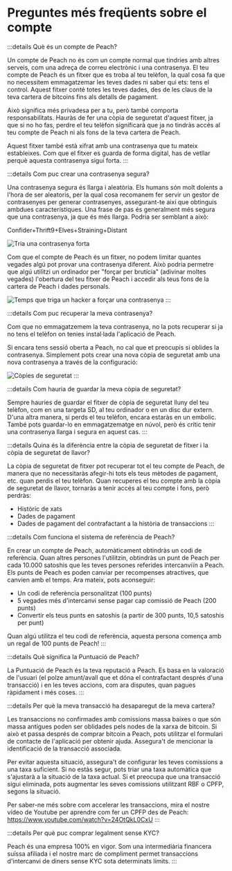 # Preguntes més freqüents sobre el compte

:::details Què és un compte de Peach?

Un compte de Peach no és com un compte normal que tindries amb altres serveis, com una adreça de correu electrònic i una contrasenya. El teu compte de Peach és un fitxer que es troba al teu telèfon, la qual cosa fa que no necessitem emmagatzemar les teves dades ni saber qui ets: tens el control. Aquest fitxer conté totes les teves dades, des de les claus de la teva cartera de bitcoins fins als detalls de pagament.

Això significa més privadesa per a tu, però també comporta responsabilitats. Hauràs de fer una còpia de seguretat d'aquest fitxer, ja que si no ho fas, perdre el teu telèfon significarà que ja no tindràs accés al teu compte de Peach ni als fons de la teva cartera de Peach.

Aquest fitxer també està xifrat amb una contrasenya que tu mateix estableixes. Com que el fitxer es guarda de forma digital, has de vetllar perquè aquesta contrasenya sigui forta.
:::

:::details Com puc crear una contrasenya segura?

Una contrasenya segura és llarga i aleatòria. Els humans són molt dolents a l'hora de ser aleatoris, per la qual cosa recomanem fer servir un gestor de contrasenyes per generar contrasenyes, assegurant-te així que obtinguis ambdues característiques. Una frase de pas és generalment més segura que una contrasenya, ja que és més llarga. Podria ser semblant a això:

Confider+Thrift9+Elves+Straining+Distant

![Tria una contrasenya forta](/img/faq/account/StrongPassword.png)

Com que el compte de Peach és un fitxer, no podem limitar quantes vegades algú pot provar una contrasenya diferent. Això podria permetre que algú utilitzi un ordinador per "forçar per brutícia" (adivinar moltes vegades) l'obertura del teu fitxer de Peach i accedir als teus fons de la cartera de Peach i dades personals.

![Temps que triga un hacker a forçar una contrasenya](/img/faq/account/PWBruteForce.png)
:::

:::details Com puc recuperar la meva contrasenya?

Com que no emmagatzemem la teva contrasenya, no la pots recuperar si ja no tens el telèfon on tenies instal·lada l'aplicació de Peach.

Si encara tens sessió oberta a Peach, no cal que et preocupis si oblides la contrasenya. Simplement pots crear una nova còpia de seguretat amb una nova contrasenya a través de la configuració:

![Còpies de seguretat](/img/faq/account/backups.png)
:::

:::details Com hauria de guardar la meva còpia de seguretat?

Sempre hauries de guardar el fitxer de còpia de seguretat lluny del teu telèfon, com en una targeta SD, al teu ordinador o en un disc dur extern. D'una altra manera, si perds el teu telèfon, encara estaràs en un embolic. També pots guardar-lo en emmagatzematge en núvol, però és crític tenir una contrasenya llarga i segura en aquest cas.
:::

:::details Quina és la diferència entre la còpia de seguretat de fitxer i la còpia de seguretat de llavor?

La còpia de seguretat de fitxer pot recuperar tot el teu compte de Peach, de manera que no necessitaràs afegir-hi tots els teus mètodes de pagament, etc. quan perdis el teu telèfon. Quan recuperes el teu compte amb la còpia de seguretat de llavor, tornaràs a tenir accés al teu compte i fons, però perdràs:

- Històric de xats
- Dades de pagament
- Dades de pagament del contrafactant a la història de transaccions
:::

:::details Com funciona el sistema de referència de Peach?

En crear un compte de Peach, automàticament obtindràs un codi de referència. Quan altres persones l'utilitzin, obtindràs un punt de Peach per cada 10.000 satoshis que les teves persones referides intercanviïn a Peach. Els punts de Peach es poden canviar per recompenses atractives, que canvien amb el temps. Ara mateix, pots aconseguir:

- Un codi de referència personalitzat (100 punts)
- 5 vegades més d'intercanvi sense pagar cap comissió de Peach (200 punts)
- Convertir els teus punts en satoshis (a partir de 300 punts, 10,5 satoshis per punt)

Quan algú utilitza el teu codi de referència, aquesta persona comença amb un regal de 100 punts de Peach!
:::

:::details Què significa la Puntuació de Peach?

La Puntuació de Peach és la teva reputació a Peach. Es basa en la valoració de l'usuari (el polze amunt/avall que et dóna el contrafactant després d'una transacció) i en les teves accions, com ara disputes, quan pagues ràpidament i més coses.
:::

:::details Per què la meva transacció ha desaparegut de la meva cartera?

Les transaccions no confirmades amb comissions massa baixes o que són massa antigues poden ser oblidades pels nodes de la xarxa de bitcoin.
Si això et passa després de comprar bitcoin a Peach, pots utilitzar el formulari de contacte de l'aplicació per obtenir ajuda. Assegura't de mencionar la identificació de la transacció associada.

Per evitar aquesta situació, assegura't de configurar les teves comissions a una taxa suficient. Si no estàs segur, pots triar una taxa automàtica que s'ajustarà a la situació de la taxa actual.
Si et preocupa que una transacció sigui eliminada, pots augmentar les seves comissions utilitzant RBF o CPFP, segons la situació.

Per saber-ne més sobre com accelerar les transaccions, mira el nostre vídeo de Youtube per aprendre com fer un CPFP des de Peach: https://www.youtube.com/watch?v=24OtQkL0CxU
:::

:::details Per què puc comprar legalment sense KYC?

Peach és una empresa 100% en vigor. Som una intermediària financera suïssa afiliada i el nostre marc de compliment permet transaccions d'intercanvi de diners sense KYC sota determinats límits.
:::
